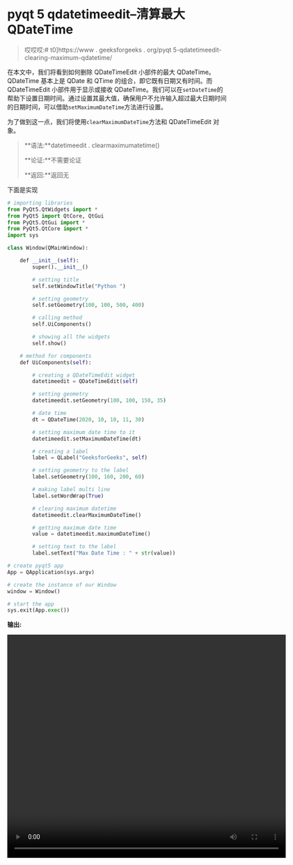 # pyqt 5 qdatetimeedit–清算最大 QDateTime

> 哎哎哎:# t0]https://www . geeksforgeeks . org/pyqt 5-qdatetimeedit-clearing-maximum-qdatetime/

在本文中，我们将看到如何删除 QDateTimeEdit 小部件的最大 QDateTime。QDateTime 基本上是 QDate 和 QTime 的组合，即它既有日期又有时间。而 QDateTimeEdit 小部件用于显示或接收 QDateTime。我们可以在`setDateTime`的帮助下设置日期时间。通过设置其最大值，确保用户不允许输入超过最大日期时间的日期时间，可以借助`setMaximumDateTime`方法进行设置。

为了做到这一点，我们将使用`clearMaximumDateTime`方法和 QDateTimeEdit 对象。

> **语法:**datetimeedit . clearmaximumatetime()
> 
> **论证:**不需要论证
> 
> **返回:**返回无

下面是实现

```py
# importing libraries
from PyQt5.QtWidgets import * 
from PyQt5 import QtCore, QtGui
from PyQt5.QtGui import * 
from PyQt5.QtCore import * 
import sys

class Window(QMainWindow):

    def __init__(self):
        super().__init__()

        # setting title
        self.setWindowTitle("Python ")

        # setting geometry
        self.setGeometry(100, 100, 500, 400)

        # calling method
        self.UiComponents()

        # showing all the widgets
        self.show()

    # method for components
    def UiComponents(self):

        # creating a QDateTimeEdit widget
        datetimeedit = QDateTimeEdit(self)

        # setting geometry
        datetimeedit.setGeometry(100, 100, 150, 35)

        # date time
        dt = QDateTime(2020, 10, 10, 11, 30)

        # setting maximum date time to it
        datetimeedit.setMaximumDateTime(dt)

        # creating a label
        label = QLabel("GeeksforGeeks", self)

        # setting geometry to the label
        label.setGeometry(100, 160, 200, 60)

        # making label multi line
        label.setWordWrap(True)

        # clearing maximum datetime
        datetimeedit.clearMaximumDateTime()

        # getting maximum date time
        value = datetimeedit.maximumDateTime()

        # setting text to the label
        label.setText("Max Date Time : " + str(value))

# create pyqt5 app
App = QApplication(sys.argv)

# create the instance of our Window
window = Window()

# start the app
sys.exit(App.exec())
```

**输出:**

<video class="wp-video-shortcode" id="video-451346-1" width="640" height="512" preload="metadata" controls=""><source type="video/mp4" src="https://media.geeksforgeeks.org/wp-content/uploads/20200711024640/Python-2020-07-11-02-46-13.mp4?_=1">[https://media.geeksforgeeks.org/wp-content/uploads/20200711024640/Python-2020-07-11-02-46-13.mp4](https://media.geeksforgeeks.org/wp-content/uploads/20200711024640/Python-2020-07-11-02-46-13.mp4)</video>